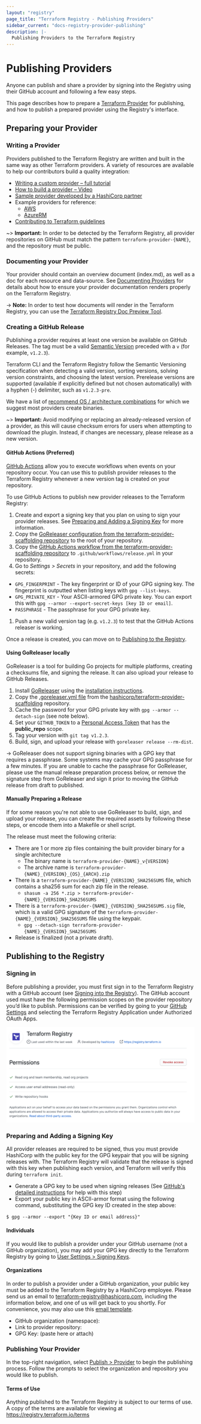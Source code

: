 ```yaml
---
layout: "registry"
page_title: "Terraform Registry - Publishing Providers"
sidebar_current: "docs-registry-provider-publishing"
description: |-
  Publishing Providers to the Terraform Registry
---
```


# Publishing Providers

Anyone can publish and share a provider by signing into the Registry using their GitHub account and following a few easy steps.

This page describes how to prepare a [Terraform Provider](/docs/plugins/provider.html) for publishing, and how to publish a prepared provider using the Registry's interface.

## Preparing your Provider

### Writing a Provider

Providers published to the Terraform Registry are written and built in the same way as other Terraform providers. A variety of resources are available to help our contributors build a quality integration:

- [Writing a custom provider – full tutorial](https://learn.hashicorp.com/tutorials/terraform/provider-setup)
- [How to build a provider – Video](https://www.youtube.com/watch?v=2BvpqmFpchI)
- [Sample provider developed by a HashiCorp partner](https://blog.container-solutions.com/write-terraform-provider-part-1)
- Example providers for reference:
    - [AWS](https://github.com/terraform-providers/terraform-provider-aws)
    - [AzureRM](https://github.com/terraform-providers/terraform-provider-azurerm)
- [Contributing to Terraform guidelines](/docs/extend/community/contributing.html)

~> **Important:** In order to be detected by the Terraform Registry, all provider repositories on GitHub must match the pattern `terraform-provider-{NAME}`, and the repository must be public.

### Documenting your Provider

Your provider should contain an overview document (index.md), as well as a doc for each resource and data-source. See [Documenting Providers](./docs.html) for details about how to ensure your provider documentation renders properly on the Terraform Registry.

-> **Note:** In order to test how documents will render in the Terraform Registry, you can use the [Terraform Registry Doc Preview Tool](https://registry.terraform.io/tools/doc-preview).

### Creating a GitHub Release

Publishing a provider requires at least one version be available on GitHub Releases. The tag must be a valid [Semantic Version](https://semver.org/) preceded with a `v` (for example, `v1.2.3`).

Terraform CLI and the Terraform Registry follow the Semantic Versioning specification when detecting a valid version, sorting versions, solving version constraints, and choosing the latest version. Prerelease versions are supported (available if explicitly defined but not chosen automatically) with a hyphen (-) delimiter, such as `v1.2.3-pre`.

We have a list of [recommend OS / architecture combinations](/docs/registry/providers/os-arch.html) for which we suggest most providers create binaries.

~> **Important:** Avoid modifying or replacing an already-released version of a provider, as this will cause checksum errors for users when attempting to download the plugin. Instead, if changes are necessary, please release as a new version.

#### GitHub Actions (Preferred)

[GitHub Actions](https://docs.github.com/en/actions) allow you to execute workflows when events on your repository occur. You can use this to publish provider releases to the Terraform Registry whenever a new version tag is created on your repository.

To use GitHub Actions to publish new provider releases to the Terraform Registry:

1. Create and export a signing key that you plan on using to sign your provider releases. See [Preparing and Adding a Signing Key](#preparing-and-adding-a-signing-key) for more information.
1. Copy the [GoReleaser configuration from the terraform-provider-scaffolding repository](https://github.com/hashicorp/terraform-provider-scaffolding/blob/master/.goreleaser.yml) to the root of your repository.
1. Copy the [GitHub Actions workflow from the terraform-provider-scaffolding repository](https://github.com/hashicorp/terraform-provider-scaffolding/blob/master/.github/workflows/release.yml) to `.github/workflows/release.yml` in your repository.
1. Go to *Settings > Secrets* in your repository, and add the following secrets:
  * `GPG_FINGERPRINT` - The key fingerprint or ID of your GPG signing key. The fingerprint is outputted when listing keys with `gpg --list-keys`.
  * `GPG_PRIVATE_KEY` - Your ASCII-armored GPG private key. You can export this with `gpg --armor --export-secret-keys [key ID or email]`.
  * `PASSPHRASE` - The passphrase for your GPG private key.
1. Push a new valid version tag (e.g. `v1.2.3`) to test that the GitHub Actions releaser is working.

Once a release is created, you can move on to [Publishing to the Registry](#publishing-to-the-registry).

#### Using GoReleaser locally

GoReleaser is a tool for building Go projects for multiple platforms, creating a checksums file, and signing the release. It can also upload your release to GitHub Releases.

1. Install [GoReleaser](https://goreleaser.com) using the [installation instructions](https://goreleaser.com/install/).
1. Copy the [.goreleaser.yml file](https://github.com/hashicorp/terraform-provider-scaffolding/blob/master/.goreleaser.yml) from the [hashicorp/terraform-provider-scaffolding](https://github.com/hashicorp/terraform-provider-scaffolding) repository.
1. Cache the password for your GPG private key with `gpg --armor --detach-sign` (see note below).
1. Set your `GITHUB_TOKEN` to a [Personal Access Token](https://github.com/settings/tokens) that has the **public_repo** scope.
1. Tag your version with `git tag v1.2.3`.
1. Build, sign, and upload your release with `goreleaser release --rm-dist`.

-> GoReleaser does not support signing binaries with a GPG key that requires a passphrase. Some systems may cache your GPG passphrase for a few minutes. If you are unable to cache the passphrase for GoReleaser, please use the manual release preparation process below, or remove the signature step from GoReleaser and sign it prior to moving the GitHub release from draft to published.

#### Manually Preparing a Release

If for some reason you're not able to use GoReleaser to build, sign, and upload your release, you can create the required assets by following these steps, or encode them into a Makefile or shell script.

The release must meet the following criteria:

* There are 1 or more zip files containing the built provider binary for a single architecture
    * The binary name is `terraform-provider-{NAME}_v{VERSION}`
    * The archive name is `terraform-provider-{NAME}_{VERSION}_{OS}_{ARCH}.zip`
* There is a `terraform-provider-{NAME}_{VERSION}_SHA256SUMS` file, which contains a sha256 sum for each zip file in the release.
    * `shasum -a 256 *.zip > terraform-provider-{NAME}_{VERSION}_SHA256SUMS`
* There is a `terraform-provider-{NAME}_{VERSION}_SHA256SUMS.sig` file, which is a valid GPG signature of the `terraform-provider-{NAME}_{VERSION}_SHA256SUMS` file using the keypair.
    * `gpg --detach-sign terraform-provider-{NAME}_{VERSION}_SHA256SUMS`
* Release is finalized (not a private draft).

## Publishing to the Registry

### Signing in

Before publishing a provider, you must first sign in to the Terraform Registry with a GitHub account (see [Signing into the Registry](/docs/registry/index.html#creating-an-account)). The GitHub account used must have the following permission scopes on the provider repository you’d like to publish. Permissions can be verified by going to your [GitHub Settings](https://github.com/settings/connections/applications/) and selecting the Terraform Registry Application under Authorized OAuth Apps.

![screenshot: terraform registry github oauth required permissions](./images/github-oauth-permissions.png)

### Preparing and Adding a Signing Key

All provider releases are required to be signed, thus you must provide HashiCorp with the public key for the GPG keypair that you will be signing releases with. The Terraform Registry will validate that the release is signed with this key when publishing each version, and Terraform will verify this during `terraform init`.

- Generate a GPG key to be used when signing releases (See [GitHub's detailed instructions](https://docs.github.com/en/github/authenticating-to-github/generating-a-new-gpg-key) for help with this step)
- Export your public key in ASCII-armor format using the following command, substituting the GPG key ID created in the step above:

```console
$ gpg --armor --export "{Key ID or email address}"
```

#### Individuals

If you would like to publish a provider under your GitHub username (not a GitHub organization), you may add your GPG key directly to the Terraform Registry by going to [User Settings > Signing Keys](https://registry.terraform.io/settings/gpg-keys).

#### Organizations

In order to publish a provider under a GitHub organization, your public key must be added to the Terraform Registry by a HashiCorp employee. Please send us an email to terraform-registry@hashicorp.com, including the information below, and one of us will get back to you shortly. For convenience, you may also use this <a href="mailto:terraform-registry@hashicorp.com?subject=Request%20to%20add%20GPG%20Key%20for%20%3CProvider%20Name%3E&body=Hello%2C%0D%0A%0D%0APlease%20add%20the%20following%20GPG%20key%20for%20my%20Terraform%20Provider%3A%0D%0A-%20GitHub%20organization%20(namespace)%3A%0D%0A-%20Link%20to%20provider%20repository%3A%20%0D%0A-%20GPG%20Key%3A%20(paste%20here%20or%20attach)">email template</a>.

- GitHub organization (namespace):
- Link to provider repository: 
- GPG Key: (paste here or attach)

### Publishing Your Provider

In the top-right navigation, select [Publish > Provider](https://registry.terraform.io/publish/provider) to begin the publishing process. Follow the prompts to select the organization and repository you would like to publish.

#### Terms of Use

Anything published to the Terraform Registry is subject to our terms of use. A copy of the terms are available for viewing at https://registry.terraform.io/terms
